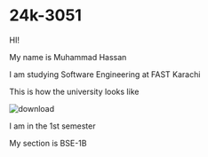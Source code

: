 # 24k-3051
HI!

My name is Muhammad Hassan

I am studying Software Engineering at FAST Karachi

This is how the university looks like 

![download](https://github.com/user-attachments/assets/e5ff1e7b-449c-4a8e-8418-9ef00d389bc6)

I am in the 1st semester 

My section is BSE-1B
